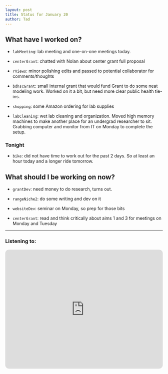 ```yaml
---
layout: post 
title: Status for January 20 
author: Tad
---
```


## What have I worked on?

* `labMeeting`: lab meeting and one-on-one meetings today. 

* `centerGrant`: chatted with Nolan about center grant full proposal

* `rViews`: minor polishing edits and passed to potential collaborator for comments/thoughts

* `bdhscGrant`: small internal grant that would fund Grant to do some neat modeling work. Worked on it a bit, but need more clear public health tie-ins. 

* `shopping`: some Amazon ordering for lab supplies

* `labCleaning`: wet lab cleaning and organization. Moved high memory machines to make another place for an undergrad researcher to sit. Grabbing computer and monitor from IT on Monday to complete the setup. 




### Tonight

* `bike`: did not have time to work out for the past 2 days. So at least an hour today and a longer ride tomorrow. 





## What should I be working on now?

* `grantDev`: need money to do research, turns out.

* `rangeNiche2`: do some writing and dev on it

* `websiteDev`: seminar on Monday, so prep for those bits

* `centerGrant`: read and think critically about aims 1 and 3 for meetings on Monday and Tuesday




--- 

### Listening to:

<iframe style="border-radius:12px" src="https://open.spotify.com/embed/track/5qm0nrX3zne8cHagWhuoDQ?utm_source=generator" width="100%" height="380" frameBorder="0" allowfullscreen="" allow="autoplay; clipboard-write; encrypted-media; fullscreen; picture-in-picture"></iframe>



<i class='fa fa-code' style='color:pink'></i>